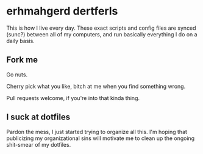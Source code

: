 # erhmahgerd dertferls

This is how I live every day. These exact scripts and config files are
synced (sunc?) between all of my computers, and run basically everything I do
on a daily basis.

## Fork me

Go nuts.

Cherry pick what you like, bitch at me when you find something wrong.

Pull requests welcome, if you're into that kinda thing.

## I suck at dotfiles

Pardon the mess, I just started trying to organize all this. I'm hoping
that publicizing my organizational sins will motivate me to clean up the
ongoing shit-smear of my dotfiles.

